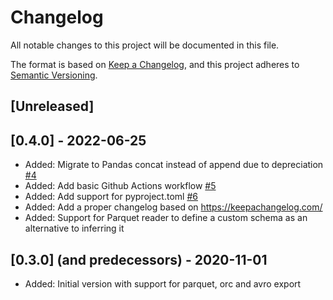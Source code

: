# Changelog
All notable changes to this project will be documented in this file.

The format is based on [Keep a Changelog](https://keepachangelog.com/en/1.0.0/),
and this project adheres to [Semantic Versioning](https://semver.org/spec/v2.0.0.html).

## [Unreleased]

## [0.4.0] - 2022-06-25
* Added: Migrate to Pandas concat instead of append due to depreciation [#4](https://github.com/ZuInnoTe/scrapy-contrib-bigexporters/issues/4)
* Added: Add basic Github Actions workflow [#5](https://github.com/ZuInnoTe/scrapy-contrib-bigexporters/issues/5)
* Added: Add support for pyproject.toml [#6](https://github.com/ZuInnoTe/scrapy-contrib-bigexporters/issues/6)
* Added: Add a proper changelog based on https://keepachangelog.com/
* Added: Support for Parquet reader to define a custom schema as an alternative to inferring it


## [0.3.0] (and predecessors) - 2020-11-01
* Added: Initial version with support for parquet, orc and avro export